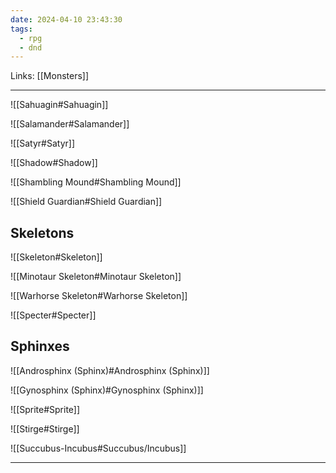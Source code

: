 ```yaml
---
date: 2024-04-10 23:43:30
tags:
  - rpg
  - dnd
---
```

Links: [[Monsters]]

---

![[Sahuagin#Sahuagin]]

![[Salamander#Salamander]]

![[Satyr#Satyr]]

![[Shadow#Shadow]]

![[Shambling Mound#Shambling Mound]]

![[Shield Guardian#Shield Guardian]]

## Skeletons

![[Skeleton#Skeleton]]

![[Minotaur Skeleton#Minotaur Skeleton]]

![[Warhorse Skeleton#Warhorse Skeleton]]

![[Specter#Specter]]

## Sphinxes

![[Androsphinx (Sphinx)#Androsphinx (Sphinx)]]

![[Gynosphinx (Sphinx)#Gynosphinx (Sphinx)]]

![[Sprite#Sprite]]

![[Stirge#Stirge]]

![[Succubus-Incubus#Succubus/Incubus]]

---